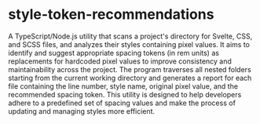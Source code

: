 # style-token-recommendations

A TypeScript/Node.js utility that scans a project's directory for Svelte, CSS, and SCSS files, and analyzes their styles containing pixel values. It aims to identify and suggest appropriate spacing tokens (in rem units) as replacements for hardcoded pixel values to improve consistency and maintainability across the project. The program traverses all nested folders starting from the current working directory and generates a report for each file containing the line number, style name, original pixel value, and the recommended spacing token. This utility is designed to help developers adhere to a predefined set of spacing values and make the process of updating and managing styles more efficient.
